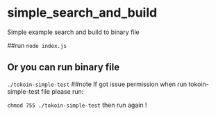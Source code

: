 # simple_search_and_build
Simple example search and build to binary file

##run
```node index.js```

## Or you can run binary file 
``./tokoin-simple-test``
##note
If got issue permission when run tokoin-simple-test file please run: 

``chmod 755 ./tokoin-simple-test``
then run again !